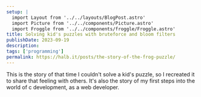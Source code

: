 ```yaml
---
setup: |
  import Layout from '../../layouts/BlogPost.astro'
  import Picture from '../../components/Picture.astro'
  import Froggle from '../../components/froggle/Froggle.astro'
title: Solving kid's puzzles with bruteforce and bloom filters
publishDate: 2023-09-19
description: 
tags: ['programming']
permalink: https://halb.it/posts/the-story-of-the-frog-puzzle/
---
```


This is the story of that time I couldn't solve a kid's puzzle, so I recreated it to share that feeling with others.
It's also the story of my first steps into the world of c development, as a web developer.

<Froggle prevBt={false} nextBt={false} showLevel={false}/>



